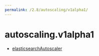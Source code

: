 ```yaml
---
permalink: /2.8/autoscaling/v1alpha1/
---
```


# autoscaling.v1alpha1



* [elasticsearchAutoscaler](elasticsearchAutoscaler.md)